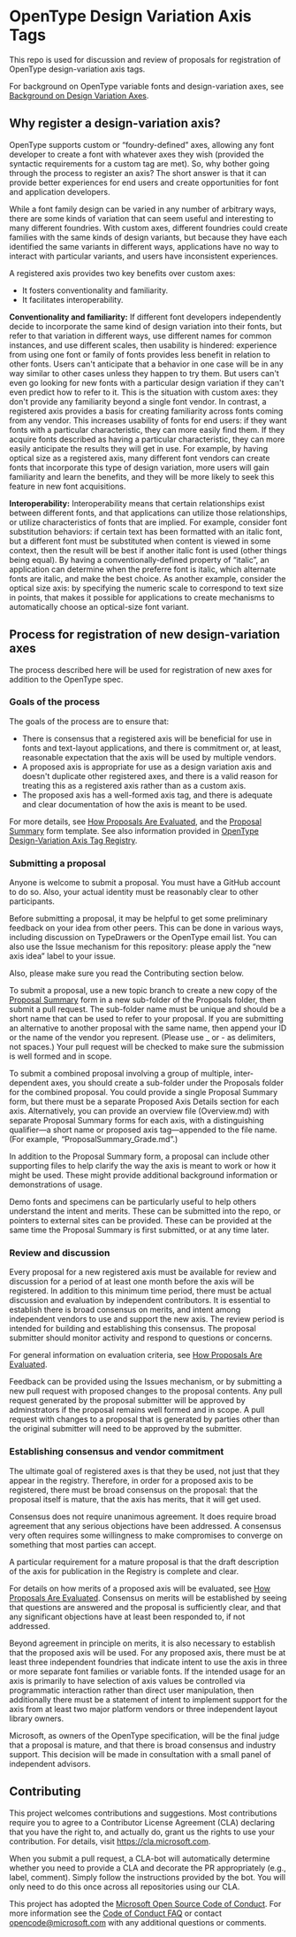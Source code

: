 # OpenType Design Variation Axis Tags
This repo is used for discussion and review of proposals for registration of OpenType design-variation axis tags.

For background on OpenType variable fonts and design-variation axes, see [Background on Design Variation Axes](/BackgroundOnAxes.md).

## Why register a design-variation axis?

OpenType supports custom or “foundry-defined” axes, allowing any font developer to create a font with whatever axes they wish (provided the syntactic requirements for a custom tag are met). So, why bother going through the process to register an axis? The short answer is that it can provide better experiences for end users and create opportunities for font and application developers.

While a font family design can be varied in any number of arbitrary ways, there are some kinds of variation that can seem useful and interesting to many different foundries. With custom axes, different foundries could create families with the same kinds of design variants, but because they have each identified the same variants in different ways, applications have no way to interact with particular variants, and users have inconsistent experiences.

A registered axis provides two key benefits over custom axes:
* It fosters conventionality and familiarity.
* It facilitates interoperability.

**Conventionality and familiarity:** If different font developers independently decide to incorporate the same kind of design variation into their fonts, but refer to that variation in different ways, use different names for common instances, and use different scales, then usability is hindered: experience from using one font or family of fonts provides less benefit in relation to other fonts. Users can't anticipate that a behavior in one case will be in any way similar to other cases unless they happen to try them. But users can't even go looking for new fonts with a particular design variation if they can't even predict how to refer to it. This is the situation with custom axes: they don't provide any familiarity beyond a single font vendor. In contrast, a registered axis provides a basis for creating familiarity across fonts coming from any vendor. This increases usability of fonts for end users: if they want fonts with a particular characteristic, they can more easily find them. If they acquire fonts described as having a particular characteristic, they can more easily anticipate the results they will get in use. For example, by having optical size as a registered axis, many different font vendors can create fonts that incorporate this type of design variation, more users will gain familiarity and learn the benefits, and they will be more likely to seek this feature in new font acquisitions.

**Interoperability:** Interoperability means that certain relationships exist between different fonts, and that applications can utilize those relationships, or utilize characteristics of fonts that are implied. For example, consider font substitution behaviors: if certain text has been formatted with an italic font, but a different font must be substituted when content is viewed in some context, then the result will be best if another italic font is used (other things being equal). By having a conventionally-defined property of “italic”, an application can determine when the preferre font is italic, which alternate fonts are italic, and make the best choice. As another example, consider the optical size axis: by specifying the numeric scale to correspond to text size in points, that makes it possible for applications to create mechanisms to automatically choose an optical-size font variant.

## Process for registration of new design-variation axes
The process described here will be used for registration of new axes for addition to the OpenType spec.

### Goals of the process
The goals of the process are to ensure that:
- There is consensus that a registered axis will be beneficial for use in fonts and text-layout applications, and there is commitment or, at least, reasonable expectation that the axis will be used by multiple vendors.
- A proposed axis is appropriate for use as a design variation axis and doesn't duplicate other registered axes, and there is a valid reason for treating this as a registered axis rather than as a custom axis.
- The proposed axis has a well-formed axis tag, and there is adequate and clear documentation of how the axis is meant to be used.

For more details, see [How Proposals Are Evaluated](HowProposalsAreEvaluated.md), and the
[Proposal Summary](Proposals/ProposalSummary.md) form template. See also information provided in
[OpenType Design-Variation Axis Tag Registry](https://www.microsoft.com/typography/otspec/dvaraxisreg.htm).

### Submitting a proposal
Anyone is welcome to submit a proposal. You must have a GitHub account to do so. Also, your
actual identity must be reasonably clear to other participants.

Before submitting a proposal, it may be helpful to get some preliminary feedback on your
idea from other peers. This can be done in various ways, including discussion on TypeDrawers
or the OpenType email list. You can also use the Issue mechanism for this repository: please
apply the &ldquo;new axis idea&rdquo; label to your issue.

Also, please make sure you read the Contributing section below.

To submit a proposal, use a new topic branch to create a new copy of the
[Proposal Summary](Proposals/ProposalSummary.md) form in a new sub-folder of the Proposals
folder, then submit a pull request. The sub-folder name must be unique and should be a short
name that can be used to refer to your proposal. If you are submitting an alternative to
another proposal with the same name, then append your ID or the name of the vendor you 
represent. (Please use _ or - as delimiters, not spaces.) Your pull request will be checked
to make sure the submission is well formed and in scope.

To submit a combined proposal involving a group of multiple, inter-dependent axes, you should
create a sub-folder under the Proposals folder for the combined proposal. You could provide a
single Proposal Summary form, but there must be a separate Proposed Axis Details section for
each axis. Alternatively, you can provide an overview file (Overview.md) with separate
Proposal Summary forms for each axis, with a distinguishing qualifier&mdash;a short name or
proposed axis tag&mdash;appended to the file name. (For example, &ldquo;ProposalSummary_Grade.md&rdquo;.)

In addition to the Proposal Summary form, a proposal can include other supporting files to
help clarify the way the axis is meant to work or how it might be used. These might provide
additional background information or demonstrations of usage. 

Demo fonts and specimens can be particularly useful to help others understand the intent
and merits. These can be submitted into the repo, or pointers to external sites can be
provided. These can be provided at the same time the Proposal Summary is first submitted,
or at any time later.

### Review and discussion
Every proposal for a new registered axis must be available for review and discussion for a
period of at least one month before the axis will be registered. In addition to this minimum
time period, there must be actual discussion and evaluation by independent contributors. It
is essential to establish there is broad consensus on merits, and intent among independent
vendors to use and support the new axis. The review period is intended for building and
establishing this consensus. The proposal submitter should monitor activity and respond to
questions or concerns.

For general information on evaluation criteria, see
[How Proposals Are Evaluated](HowProposalsAreEvaluated.md).

Feedback can be provided using the Issues mechanism, or by submitting a new pull request
with proposed changes to the proposal contents. Any pull request generated by the proposal
submitter will be approved by adminstrators if the proposal remains well formed and in
scope. A pull request with changes to a proposal that is generated by parties other than
the original submitter will need to be approved by the submitter.

### Establishing consensus and vendor commitment
The ultimate goal of registered axes is that they be used, not just that they appear in
the registry. Therefore, in order for a proposed axis to be registered, there must be
broad consensus on the proposal: that the proposal itself is mature, that the axis has
merits, that it will get used.

Consensus does not require unanimous agreement. It does require broad agreement that any
serious objections have been addressed. A consensus very often requires some willingness
to make compromises to converge on something that most parties can accept.

A particular requirement for a mature proposal is that the draft description of the axis
for publication in the Registry is complete and clear.

For details on how merits of a proposed axis will be evaluated, see
[How Proposals Are Evaluated](HowProposalsAreEvaluated.md). Consensus on merits will be
established by seeing that questions are answered and the proposal is sufficiently clear,
and that any significant objections have at least been responded to, if not addressed.

Beyond agreement in principle on merits, it is also necessary to establish that the
proposed axis will be used. For any proposed axis, there must be at least three
independent foundries that indicate intent to use the axis in three or more separate font
families or variable fonts. If the intended usage for an axis is primarily to have
selection of axis values be controlled via programmatic interaction rather than direct
user manipulation, then additionally there must be a statement of intent to implement
support for the axis from at least two major platform vendors or three independent layout
library owners. 

Microsoft, as owners of the OpenType specification, will be the final judge that a
proposal is mature, and that there is broad consensus and industry support. This
decision will be made in consultation with a small panel of independent advisors.

## Contributing

This project welcomes contributions and suggestions. Most contributions require you to
agree to a Contributor License Agreement (CLA) declaring that you have the right to,
and actually do, grant us the rights to use your contribution. For details, visit
https://cla.microsoft.com.

When you submit a pull request, a CLA-bot will automatically determine whether you need
to provide a CLA and decorate the PR appropriately (e.g., label, comment). Simply follow the
instructions provided by the bot. You will only need to do this once across all repositories using our CLA.

This project has adopted the [Microsoft Open Source Code of Conduct](https://opensource.microsoft.com/codeofconduct/).
For more information see the [Code of Conduct FAQ](https://opensource.microsoft.com/codeofconduct/faq/)
or contact [opencode@microsoft.com](mailto:opencode@microsoft.com) with any additional questions or comments.
